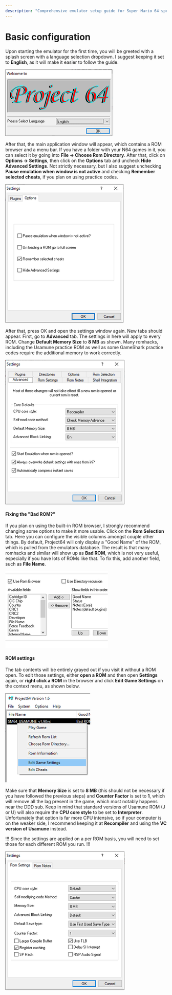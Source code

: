 ```yaml
---
description: "Comprehensive emulator setup guide for Super Mario 64 speedruns"
---
```


# Basic configuration

Upon starting the emulator for the first time, you will be greeted with a splash screen with a language selection dropdown. I suggest keeping it set to **English**, as it will make it easier to follow the guide. 

![](img/pj64_welcome.png)

After that, the main application window will appear, which contains a ROM browser and a menu bar. If you have a folder with your N64 games in it, you can select it by going into **File -> Choose Rom Directory**.  After that, click on **Options -> Settings**, then click on the **Options** tab and uncheck **Hide Advanced Settings**. Not strictly necessary, but I also suggest unchecking **Pause emulation when window is not active** and checking **Remember selected cheats**, if you plan on using practice codes.

![](img/pj64_options.png)

After that, press OK and open the settings window again. New tabs should appear. First, go to **Advanced** tab. The settings in here will apply to every ROM. Change **Default Memory Size** to **8 MB** as shown. Many romhacks, including the Usamune practice ROM as well as some GameShark practice codes require the additional memory to work correctly. 

![](img/pj64_advanced.png)

#### Fixing the "Bad ROM?" 

If you plan on using the built-in ROM browser, I strongly recommend changing some options to make it more usable. Click on the **Rom Selection** tab. Here you can configure the visible columns amongst couple other things. By default, Project64 will only display a "Good Name" of the ROM, which is pulled from the emulators database. The result is that many romhacks and similar will show up as **Bad ROM**, which is not very useful, especially if you have lots of ROMs like that. To fix this, add another field, such as **File Name**.

![](img/pj64_browser.gif)

#### ROM settings

The tab contents will be entirely grayed out if you visit it without a ROM open. To edit those settings, either **open a ROM** and then open **Settings** again, or **right click a ROM** in the browser and click **Edit Game Settings** on the context menu, as shown below.

![](img/pj64_gamesettings.png)

Make sure that **Memory Size** is set to **8 MB** (this should not be necessary if you have followed the previous steps) and **Counter Factor** is set to **1**, which will remove all the lag present in the game, which most notably happens near the DDD sub. Keep in mind that standard versions of Usamune ROM (J or U) will also require the **CPU core style** to be set to **Interpreter**. Unfortunately that option is far more CPU intensive, so if your computer is on the weaker side, I recommend keeping it at **Recompiler** and using the **VC version of Usamune** instead.

!!!
Since the settings are applied on a per ROM basis, you will need to set those for each different ROM you run.
!!!

![](img/pj64_romconfig.png)

